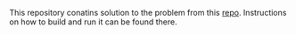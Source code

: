 This repository conatins solution to the problem from this [repo](https://github.com/ezhilmathik/2024-EUMaster4HPC-Student-Challenge/tree/main/conjugate_gradients-main). Instructions on how to build and run it can be found there.
